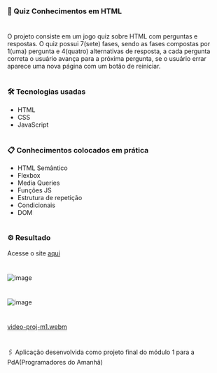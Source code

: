 ### 🚀 Quiz Conhecimentos em HTML 

#

O projeto consiste em um jogo quiz sobre HTML com perguntas e respostas. O quiz possui 7(sete) fases, sendo as fases compostas por 1(uma) pergunta e 4(quatro) alternativas de resposta, a cada pergunta correta o usuário avança para a próxima pergunta, se o usuário errar aparece uma nova página com um botão de reiniciar.
#

### 🛠️ Tecnologias usadas

- HTML
- CSS
- JavaScript
#

### 📋 Conhecimentos colocados em prática

- HTML Semântico
- Flexbox
- Media Queries
- Funções JS
- Estrutura de repetição
- Condicionais
- DOM
#

### ⚙️ Resultado

Acesse o site [aqui](https://projeto-final-m1-three.vercel.app/)
#
![image](https://github.com/hestturia/squad1/assets/132526900/a4d1e3cf-d9da-4a1d-97ca-ec564a2f756b)

#

![image](https://github.com/hestturia/squad1/assets/132526900/3fdcdec6-0f5c-4983-8ace-1adcde540674)

#

[video-proj-m1.webm](https://github.com/hestturia/squad1/assets/132526900/293a38fb-cfe6-4dbc-8309-2df229f0a30b)

#
🖇️ Aplicação desenvolvida como projeto final do módulo 1 para a PdA(Programadores do Amanhã)  



